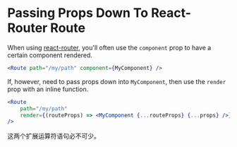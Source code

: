 # Passing Props Down To React-Router Route

When using [react-router](https://github.com/ReactTraining/react-router),
you'll often use the `component` prop to have a certain component rendered.

```jsx
<Route path="/my/path" component={MyComponent} />
```

If, however, need to pass props down into `MyComponent`, then use the `render` prop with an inline function.

```jsx
<Route
	path="/my/path"
	render={(routeProps) => <MyComponent {...routeProps} {...props} />}
/>
```

这两个扩展运算符语句必不可少。
